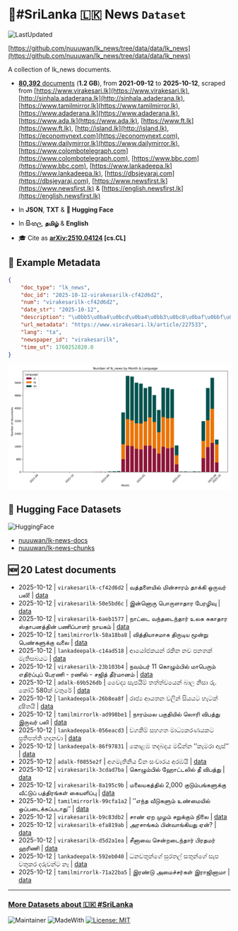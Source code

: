 # 📄#SriLanka 🇱🇰 News `Dataset`

![LastUpdated](https://img.shields.io/badge/last_updated-2025--10--12_12:45:07-green)

[https://github.com/nuuuwan/lk_news/tree/data/data/lk_news](https://github.com/nuuuwan/lk_news/tree/data/data/lk_news)

A collection of lk_news documents.

- [**80,392** documents](https://github.com/nuuuwan/lk_news/tree/data/data/lk_news) (**1.2 GB**), from **2021-09-12** to **2025-10-12**, scraped from [https://www.virakesari.lk](https://www.virakesari.lk), [http://sinhala.adaderana.lk](http://sinhala.adaderana.lk), [https://www.tamilmirror.lk](https://www.tamilmirror.lk), [https://www.adaderana.lk](https://www.adaderana.lk), [https://www.ada.lk](https://www.ada.lk), [https://www.ft.lk](https://www.ft.lk), [http://island.lk](http://island.lk), [https://economynext.com](https://economynext.com), [https://www.dailymirror.lk](https://www.dailymirror.lk), [https://www.colombotelegraph.com](https://www.colombotelegraph.com), [https://www.bbc.com](https://www.bbc.com), [https://www.lankadeepa.lk](https://www.lankadeepa.lk), [https://dbsjeyaraj.com](https://dbsjeyaraj.com), [https://www.newsfirst.lk](https://www.newsfirst.lk) & [https://english.newsfirst.lk](https://english.newsfirst.lk)

- In **JSON**, **TXT** & **🤗 Hugging Face**

- In **සිංහල**, **தமிழ்** & **English**

- 🎓 Cite as **[arXiv:2510.04124](https://arxiv.org/abs/2510.04124) [cs.CL]**

## 📝 Example Metadata

```json
{
    "doc_type": "lk_news",
    "doc_id": "2025-10-12-virakesarilk-cf42d6d2",
    "num": "virakesarilk-cf42d6d2",
    "date_str": "2025-10-12",
    "description": "\u0bb5\u0ba4\u0bcd\u0ba4\u0bb3\u0bc8\u0baf\u0bbf\u0bb2\u0bcd \u0bae\u0bbf\u0ba9\u0bcd\u0b9a\u0bbe\u0bb0\u0bae\u0bcd \u0ba4\u0bbe\u0b95\u0bcd\u0b95\u0bbf \u0b92\u0bb0\u0bc1\u0bb5\u0bb0\u0bcd \u0baa\u0bb2\u0bbf!",
    "url_metadata": "https://www.virakesari.lk/article/227533",
    "lang": "ta",
    "newspaper_id": "virakesarilk",
    "time_ut": 1760252820.0
}
```

![Chart](https://raw.githubusercontent.com/nuuuwan/lk_news/refs/heads/data/data/lk_news/docs_by_month_and_lang.png)

## 🤗 Hugging Face Datasets

![HuggingFace](https://img.shields.io/badge/-HuggingFace-FDEE21?style=for-the-badge&logo=HuggingFace)

- [nuuuwan/lk-news-docs](https://huggingface.co/datasets/nuuuwan/lk-news-docs)
- [nuuuwan/lk-news-chunks](https://huggingface.co/datasets/nuuuwan/lk-news-chunks)

## 🆕 20 Latest documents

- 2025-10-12 | `virakesarilk-cf42d6d2` | வத்தளையில் மின்சாரம் தாக்கி ஒருவர் பலி! | [data](https://github.com/nuuuwan/lk_news/tree/data/data/lk_news/2020s/2025/2025-10-12-virakesarilk-cf42d6d2)
- 2025-10-12 | `virakesarilk-50e5bd6c` | இன்னொரு பொருளாதார பேரழிவு | [data](https://github.com/nuuuwan/lk_news/tree/data/data/lk_news/2020s/2025/2025-10-12-virakesarilk-50e5bd6c)
- 2025-10-12 | `virakesarilk-6aeb1577` | நாட்டை வந்தடைந்தார் உலக சுகாதார ஸ்தாபனத்தின் பணிப்பாளர் நாயகம் | [data](https://github.com/nuuuwan/lk_news/tree/data/data/lk_news/2020s/2025/2025-10-12-virakesarilk-6aeb1577)
- 2025-10-12 | `tamilmirrorlk-58a18ba8` | வித்தியாசமாக திருடிய  மூன்று பெண்களுக்கு வலை | [data](https://github.com/nuuuwan/lk_news/tree/data/data/lk_news/2020s/2025/2025-10-12-tamilmirrorlk-58a18ba8)
- 2025-10-12 | `lankadeepalk-c14ad518` | ආයෝජකයන් රකින නව පනතක් මැතිසබයට | [data](https://github.com/nuuuwan/lk_news/tree/data/data/lk_news/2020s/2025/2025-10-12-lankadeepalk-c14ad518)
- 2025-10-12 | `virakesarilk-23b103b4` | நவம்பர் 11 கொழும்பில் மாபெரும் எதிர்ப்புப் பேரணி    - ரணில் - சஜித் தீர்மானம் | [data](https://github.com/nuuuwan/lk_news/tree/data/data/lk_news/2020s/2025/2025-10-12-virakesarilk-23b103b4)
- 2025-10-12 | `adalk-69b526db` | වෛද්‍ය සැපයීම් තත්ත්වයෙන් බාල නිසා රු. කෝටි 580ක් වතුරේ | [data](https://github.com/nuuuwan/lk_news/tree/data/data/lk_news/2020s/2025/2025-10-12-adalk-69b526db)
- 2025-10-12 | `lankadeepalk-26b8ea8f` | රාජ්‍ය ආයතන වලින් සියයට හැටක්  දූෂිතයි | [data](https://github.com/nuuuwan/lk_news/tree/data/data/lk_news/2020s/2025/2025-10-12-lankadeepalk-26b8ea8f)
- 2025-10-12 | `tamilmirrorlk-ad998be1` | நாரம்மல பகுதியில் லொரி விபத்து இருவர் பலி | [data](https://github.com/nuuuwan/lk_news/tree/data/data/lk_news/2020s/2025/2025-10-12-tamilmirrorlk-ad998be1)
- 2025-10-12 | `lankadeepalk-056eacd3` | වගකීම් සහගත මාධ්‍යකරණයකට ප්‍රතිපත්ති හදනවා | [data](https://github.com/nuuuwan/lk_news/tree/data/data/lk_news/2020s/2025/2025-10-12-lankadeepalk-056eacd3)
- 2025-10-12 | `lankadeepalk-86f97831` | කොළඹ තදබදය මඩින්න ’’කැමරා ඇස්’’ | [data](https://github.com/nuuuwan/lk_news/tree/data/data/lk_news/2020s/2025/2025-10-12-lankadeepalk-86f97831)
- 2025-10-12 | `adalk-f0855e2f` | අගමැතිනිය චීන සංචාරය අරඹයි | [data](https://github.com/nuuuwan/lk_news/tree/data/data/lk_news/2020s/2025/2025-10-12-adalk-f0855e2f)
- 2025-10-12 | `virakesarilk-3cdad7ba` | கொழும்பில் ஹோட்டலில் தீ விபத்து | [data](https://github.com/nuuuwan/lk_news/tree/data/data/lk_news/2020s/2025/2025-10-12-virakesarilk-3cdad7ba)
- 2025-10-12 | `virakesarilk-8a195c9b` | மலையகத்தில் 2,000 குடும்பங்களுக்கு வீட்டுப் பத்திரங்கள் கையளிப்பு | [data](https://github.com/nuuuwan/lk_news/tree/data/data/lk_news/2020s/2025/2025-10-12-virakesarilk-8a195c9b)
- 2025-10-12 | `tamilmirrorlk-99cfa1a2` | ’’எந்த வீடுகளும் உண்மையில் ஒப்படைக்கப்படாது’’ | [data](https://github.com/nuuuwan/lk_news/tree/data/data/lk_news/2020s/2025/2025-10-12-tamilmirrorlk-99cfa1a2)
- 2025-10-12 | `virakesarilk-b9c83db2` | சாண் ஏற முழம் சறுக்கும் நிலை | [data](https://github.com/nuuuwan/lk_news/tree/data/data/lk_news/2020s/2025/2025-10-12-virakesarilk-b9c83db2)
- 2025-10-12 | `virakesarilk-efa819ab` | அரசாங்கம் பின்வாங்கியது ஏன்? | [data](https://github.com/nuuuwan/lk_news/tree/data/data/lk_news/2020s/2025/2025-10-12-virakesarilk-efa819ab)
- 2025-10-12 | `virakesarilk-d5d2a1ea` | சீனாவை சென்றடைந்தார் பிரதமர் ஹரிணி | [data](https://github.com/nuuuwan/lk_news/tree/data/data/lk_news/2020s/2025/2025-10-12-virakesarilk-d5d2a1ea)
- 2025-10-12 | `lankadeepalk-592eb040` | ධනවතුන්ගේ සුරතල් සතුන්ගේ  සැප වතුකර දරුවන්ට නෑ | [data](https://github.com/nuuuwan/lk_news/tree/data/data/lk_news/2020s/2025/2025-10-12-lankadeepalk-592eb040)
- 2025-10-12 | `tamilmirrorlk-71a22ba5` | இரண்டு அமைச்சர்கள் இராஜினாமா | [data](https://github.com/nuuuwan/lk_news/tree/data/data/lk_news/2020s/2025/2025-10-12-tamilmirrorlk-71a22ba5)

---

### [More Datasets about 🇱🇰 #SriLanka](https://github.com/nuuuwan/lk_datasets)

![Maintainer](https://img.shields.io/badge/maintainer-nuuuwan-red)
![MadeWith](https://img.shields.io/badge/made_with-python-blue)
[![License: MIT](https://img.shields.io/badge/License-MIT-yellow.svg)](https://opensource.org/licenses/MIT)
